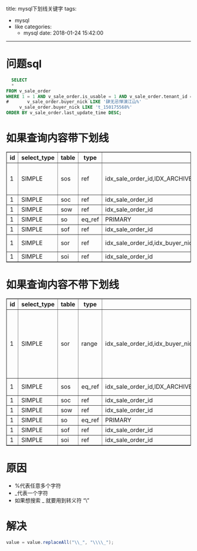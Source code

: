 title: mysql下划线关键字
tags:
  - mysql
  - like
categories:
    - mysql
date: 2018-01-24 15:42:00
---
# 问题sql
``` sql
  SELECT
  *
FROM v_sale_order
WHERE 1 = 1 AND v_sale_order.is_usable = 1 AND v_sale_order.tenant_id = 100046 AND 1 = 1 AND archive_state IN (0, 1) AND
#       v_sale_order.buyer_nick LIKE '肆无忌惮演江山%'
     v_sale_order.buyer_nick LIKE 't_150175568%'
ORDER BY v_sale_order.last_update_time DESC;
```

# 如果查询内容带下划线

<table border="1" style="border-collapse:collapse">
<tr><th>id</th><th>select_type</th><th>table</th><th>type</th><th>possible_keys</th><th>key</th><th>key_len</th><th>ref</th><th>rows</th><th>Extra</th></tr>
<tr><td>1</td><td>SIMPLE</td><td>sos</td><td>ref</td><td>idx_sale_order_id,IDX_ARCHIVE_SPLIT,oms_normal,oms_check,oms_suspend,oms_normal_v2,oms_check_v2,oms_suspend_v2,IX_SaleOrderStatus_SyncPlaystate,idx_pay_time,IDX_original_order_id</td><td>IDX_original_order_id</td><td>6</td><td>const,const</td><td>837216</td><td>Using where; Using filesort</td></tr>
<tr><td>1</td><td>SIMPLE</td><td>soc</td><td>ref</td><td>idx_sale_order_id</td><td>idx_sale_order_id</td><td>9</td><td>egenie_kn.sos.sale_order_id</td><td>1</td><td>NULL</td></tr>
<tr><td>1</td><td>SIMPLE</td><td>sow</td><td>ref</td><td>idx_sale_order_id</td><td>idx_sale_order_id</td><td>9</td><td>egenie_kn.sos.sale_order_id</td><td>1</td><td>NULL</td></tr>
<tr><td>1</td><td>SIMPLE</td><td>so</td><td>eq_ref</td><td>PRIMARY</td><td>PRIMARY</td><td>8</td><td>egenie_kn.sos.sale_order_id</td><td>1</td><td>NULL</td></tr>
<tr><td>1</td><td>SIMPLE</td><td>sof</td><td>ref</td><td>idx_sale_order_id</td><td>idx_sale_order_id</td><td>9</td><td>egenie_kn.sos.sale_order_id</td><td>1</td><td>NULL</td></tr>
<tr><td>1</td><td>SIMPLE</td><td>sor</td><td>ref</td><td>idx_sale_order_id,idx_buyer_nick</td><td>idx_sale_order_id</td><td>9</td><td>egenie_kn.sos.sale_order_id</td><td>1</td><td>Using where</td></tr>
<tr><td>1</td><td>SIMPLE</td><td>soi</td><td>ref</td><td>idx_sale_order_id</td><td>idx_sale_order_id</td><td>9</td><td>egenie_kn.sos.sale_order_id</td><td>1</td><td>NULL</td></tr></table>




# 如果查询内容不带下划线


<table border="1" style="border-collapse:collapse">
<tr><th>id</th><th>select_type</th><th>table</th><th>type</th><th>possible_keys</th><th>key</th><th>key_len</th><th>ref</th><th>rows</th><th>Extra</th></tr>
<tr><td>1</td><td>SIMPLE</td><td>sor</td><td>range</td><td>idx_sale_order_id,idx_buyer_nick</td><td>idx_buyer_nick</td><td>303</td><td>NULL</td><td>7</td><td>Using index condition; Using where; Using temporary; Using filesort</td></tr>
<tr><td>1</td><td>SIMPLE</td><td>sos</td><td>eq_ref</td><td>idx_sale_order_id,IDX_ARCHIVE_SPLIT,oms_normal,oms_check,oms_suspend,oms_normal_v2,oms_check_v2,oms_suspend_v2,IX_SaleOrderStatus_SyncPlaystate,idx_pay_time,IDX_original_order_id</td><td>idx_sale_order_id</td><td>8</td><td>egenie_kn.sor.sale_order_id</td><td>1</td><td>Using where</td></tr>
<tr><td>1</td><td>SIMPLE</td><td>soc</td><td>ref</td><td>idx_sale_order_id</td><td>idx_sale_order_id</td><td>9</td><td>egenie_kn.sor.sale_order_id</td><td>1</td><td>NULL</td></tr>
<tr><td>1</td><td>SIMPLE</td><td>sow</td><td>ref</td><td>idx_sale_order_id</td><td>idx_sale_order_id</td><td>9</td><td>egenie_kn.sor.sale_order_id</td><td>1</td><td>NULL</td></tr>
<tr><td>1</td><td>SIMPLE</td><td>so</td><td>eq_ref</td><td>PRIMARY</td><td>PRIMARY</td><td>8</td><td>egenie_kn.sor.sale_order_id</td><td>1</td><td>NULL</td></tr>
<tr><td>1</td><td>SIMPLE</td><td>sof</td><td>ref</td><td>idx_sale_order_id</td><td>idx_sale_order_id</td><td>9</td><td>egenie_kn.sor.sale_order_id</td><td>1</td><td>NULL</td></tr>
<tr><td>1</td><td>SIMPLE</td><td>soi</td><td>ref</td><td>idx_sale_order_id</td><td>idx_sale_order_id</td><td>9</td><td>egenie_kn.sor.sale_order_id</td><td>1</td><td>NULL</td></tr></table>



# 原因
- %代表任意多个字符
- _代表一个字符
- 如果想搜索  _  就要用到转义符 “\”

# 解决
``` java
value = value.replaceAll("\\_", "\\\\_");
```
